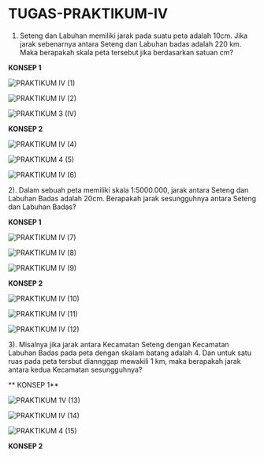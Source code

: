 # TUGAS-PRAKTIKUM-IV

1) Seteng dan Labuhan memiliki jarak pada suatu peta adalah 10cm. Jika jarak sebenarnya antara Seteng dan Labuhan badas adalah 220 km. Maka berapakah skala peta tersebut jika berdasarkan satuan cm?

**KONSEP 1**

![PRAKTIKUM IV (1)](https://user-images.githubusercontent.com/93033802/139691199-d4383782-567e-4499-a29a-1a1ebe0414bc.png)

![PRAKTIKUM IV (2)](https://user-images.githubusercontent.com/93033802/139691296-e0e3da5c-beb9-4fdd-8ff8-8b9e673d83a6.png)

![PRAKTIKUM 3 (IV)](https://user-images.githubusercontent.com/93033802/139691358-6975f305-f6c4-4c17-b670-5f5925c830d0.png)

**KONSEP 2**

![PRAKTIKUM IV (4)](https://user-images.githubusercontent.com/93033802/139691469-1d492cb6-25d3-4e3c-8477-f2120bf4b98b.png)

![PRAKTIKUM 4 (5)](https://user-images.githubusercontent.com/93033802/139691508-ecbe1fdc-cae7-462d-8608-21daec9b800e.png)

![PRAKTIKUM IV (6)](https://user-images.githubusercontent.com/93033802/139691547-615dfedf-b816-4807-8b9e-1d86edc4f040.png)

2). Dalam sebuah peta memiliki skala 1:5000.000, jarak antara Seteng dan Labuhan Badas adalah 20cm. Berapakah jarak sesungguhnya antara Seteng dan Labuhan Badas?

**KONSEP 1**

![PRAKTIKUM IV (7)](https://user-images.githubusercontent.com/93033802/139691999-777be3c6-3180-42ef-996e-cc0a487f0573.png)

![PRAKTIKUM IV (8)](https://user-images.githubusercontent.com/93033802/139692030-12b430d9-3885-4f7c-8dc4-bfc9072f2489.png)

![PRAKTIKUM IV (9)](https://user-images.githubusercontent.com/93033802/139692053-a0bd89f1-2d98-4ba1-9d93-bf21392cb814.png)

**KONSEP 2**

![PRAKTIKUM IV (10)](https://user-images.githubusercontent.com/93033802/139692111-ab797fcd-4372-4445-8473-338dd756e327.png)

![PRAKTIKUM IV (11)](https://user-images.githubusercontent.com/93033802/139692196-2c2c7cb0-811e-4b7b-9c91-8314e2920308.png)

![PRAKTIKUM IV (12)](https://user-images.githubusercontent.com/93033802/139692230-ac233433-6128-4e4f-b94c-05a1ac82543c.png)

3). Misalnya jika jarak antara Kecamatan Seteng dengan Kecamatan Labuhan Badas pada peta dengan skalam batang adalah 4. Dan untuk satu ruas pada peta tersbut diannggap 
    mewakili 1 km, maka berapakah jarak antara kedua Kecamatan sesungguhnya?
    
** KONSEP 1**

![PRAKTIKUM 1V (13)](https://user-images.githubusercontent.com/93033802/139692992-a1db2fd7-004f-4f94-b1e8-32d283d3dfcd.png)

![PRAKTIKUM IV (14)](https://user-images.githubusercontent.com/93033802/139693021-61b79680-8e03-4d6e-99c9-b95804a1961a.png)

![PRAKTIKUM 4 (15)](https://user-images.githubusercontent.com/93033802/139693054-e3131d58-ed09-4311-a96c-8663c35ed1e1.png)

**KONSEP 2**















